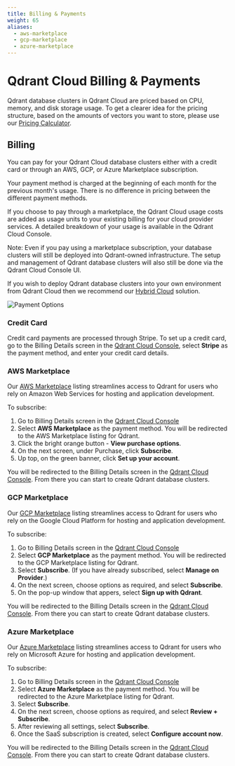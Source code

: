 ```yaml
---
title: Billing & Payments
weight: 65
aliases:
  - aws-marketplace
  - gcp-marketplace
  - azure-marketplace
---
```


# Qdrant Cloud Billing & Payments

Qdrant database clusters in Qdrant Cloud are priced based on CPU, memory, and disk storage usage. To get a clearer idea for the pricing structure, based on the amounts of vectors you want to store, please use our [Pricing Calculator](https://cloud.qdrant.io/calculator).

## Billing

You can pay for your Qdrant Cloud database clusters either with a credit card or through an AWS, GCP, or Azure Marketplace subscription.

Your payment method is charged at the beginning of each month for the previous month's usage. There is no difference in pricing between the different payment methods.

If you choose to pay through a marketplace, the Qdrant Cloud usage costs are added as usage units to your existing billing for your cloud provider services. A detailed breakdown of your usage is available in the Qdrant Cloud Console.

Note: Even if you pay using a marketplace subscription, your database clusters will still be deployed into Qdrant-owned infrastructure. The setup and management of Qdrant database clusters will also still be done via the Qdrant Cloud Console UI.

If you wish to deploy Qdrant database clusters into your own environment from Qdrant Cloud then we recommend our [Hybrid Cloud](/documentation/hybrid-cloud/) solution.

![Payment Options](/documentation/cloud/payment-options.png)

### Credit Card

Credit card payments are processed through Stripe. To set up a credit card, go to the Billing Details screen in the [Qdrant Cloud Console](https://cloud.qdrant.io/), select **Stripe** as the payment method, and enter your credit card details.

### AWS Marketplace

Our [AWS Marketplace](https://aws.amazon.com/marketplace/pp/prodview-rtphb42tydtzg) listing streamlines access to Qdrant for users who rely on Amazon Web Services for hosting and application development.

To subscribe: 

1. Go to Billing Details screen in the [Qdrant Cloud Console](https://cloud.qdrant.io/)
2. Select **AWS Marketplace** as the payment method. You will be redirected to the AWS Marketplace listing for Qdrant.
3. Click the bright orange button - **View purchase options**. 
4. On the next screen, under Purchase, click **Subscribe**.
5. Up top, on the green banner, click **Set up your account**.

You will be redirected to the Billing Details screen in the [Qdrant Cloud Console](https://cloud.qdrant.io/). From there you can start to create Qdrant database clusters.

### GCP Marketplace

Our [GCP Marketplace](https://console.cloud.google.com/marketplace/product/qdrant-public/qdrant) listing streamlines access to Qdrant for users who rely on the Google Cloud Platform for hosting and application development. 

To subscribe:

1. Go to Billing Details screen in the [Qdrant Cloud Console](https://cloud.qdrant.io/)
2. Select **GCP Marketplace** as the payment method. You will be redirected to the GCP Marketplace listing for Qdrant.
3. Select **Subscribe**. (If you have already subscribed, select **Manage on Provider**.)
4. On the next screen, choose options as required, and select **Subscribe**.
5. On the pop-up window that appers, select **Sign up with Qdrant**.

You will be redirected to the Billing Details screen in the [Qdrant Cloud Console](https://cloud.qdrant.io/). From there you can start to create Qdrant database clusters.

### Azure Marketplace

Our [Azure Marketplace](https://portal.azure.com/#view/Microsoft_Azure_Marketplace/GalleryItemDetailsBladeNopdl/id/qdrantsolutionsgmbh1698769709989.qdrant-db/selectionMode~/false/resourceGroupId//resourceGroupLocation//dontDiscardJourney~/false/selectedMenuId/home/launchingContext~/%7B%22galleryItemId%22%3A%22qdrantsolutionsgmbh1698769709989.qdrant-dbqdrant_cloud_unit%22%2C%22source%22%3A%5B%22GalleryFeaturedMenuItemPart%22%2C%22VirtualizedTileDetails%22%5D%2C%22menuItemId%22%3A%22home%22%2C%22subMenuItemId%22%3A%22Search%20results%22%2C%22telemetryId%22%3A%221df5537b-8b29-4200-80ce-0cd38c7e0e56%22%7D/searchTelemetryId/6b44fb90-7b9c-4286-aad8-59f88f3cc2ff) listing streamlines access to Qdrant for users who rely on Microsoft Azure for hosting and application development.

To subscribe:

1. Go to Billing Details screen in the [Qdrant Cloud Console](https://cloud.qdrant.io/)
2. Select **Azure Marketplace** as the payment method. You will be redirected to the Azure Marketplace listing for Qdrant.
3. Select **Subscribe**.
4. On the next screen, choose options as required, and select **Review + Subscribe**.
5. After reviewing all settings, select **Subscribe**.
6. Once the SaaS subscription is created, select **Configure account now**.
   
You will be redirected to the Billing Details screen in the [Qdrant Cloud Console](https://cloud.qdrant.io/). From there you can start to create Qdrant database clusters.
